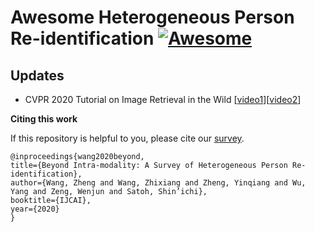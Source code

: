 # Awesome Heterogeneous Person Re-identification [![Awesome](https://cdn.rawgit.com/sindresorhus/awesome/d7305f38d29fed78fa85652e3a63e154dd8e8829/media/badge.svg)](https://github.com/sindresorhus/awesome)

## Updates
- CVPR 2020 Tutorial on Image Retrieval in the Wild [[video1](https://speakerdeck.com/wangzwhu/beyond-intra-modality-discrepancy-a-survey-of-heterogeneous-person-re-identification)][[video2](https://www.youtube.com/watch?v=FYxDSP5rEL0&feature=youtu.be)]


**Citing this work**

If this repository is helpful to you, please cite our [survey](https://arxiv.org/abs/1905.10048).

```
@inproceedings{wang2020beyond,
title={Beyond Intra-modality: A Survey of Heterogeneous Person Re-identification},
author={Wang, Zheng and Wang, Zhixiang and Zheng, Yinqiang and Wu, Yang and Zeng, Wenjun and Satoh, Shin’ichi},
booktitle={IJCAI},
year={2020}
}
```
